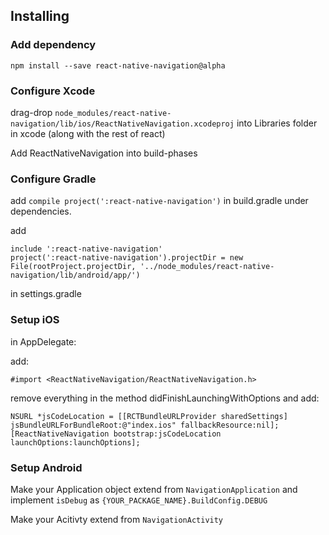 ## Installing

### Add dependency
`npm install --save react-native-navigation@alpha`

### Configure Xcode
drag-drop `node_modules/react-native-navigation/lib/ios/ReactNativeNavigation.xcodeproj` into Libraries folder in xcode (along with the rest of react)

Add ReactNativeNavigation into build-phases

### Configure Gradle
add `compile project(':react-native-navigation')` in build.gradle under dependencies.

add

```
include ':react-native-navigation'
project(':react-native-navigation').projectDir = new File(rootProject.projectDir, '../node_modules/react-native-navigation/lib/android/app/')
```
in settings.gradle

### Setup iOS
in AppDelegate:

add:

`#import <ReactNativeNavigation/ReactNativeNavigation.h>`

remove everything in the method didFinishLaunchingWithOptions and add:

```
NSURL *jsCodeLocation = [[RCTBundleURLProvider sharedSettings] jsBundleURLForBundleRoot:@"index.ios" fallbackResource:nil];
[ReactNativeNavigation bootstrap:jsCodeLocation launchOptions:launchOptions];
```

### Setup Android

Make your Application object extend from `NavigationApplication` and implement `isDebug` as `{YOUR_PACKAGE_NAME}.BuildConfig.DEBUG`

Make your Acitivty extend from `NavigationActivity`
